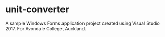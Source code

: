 # unit-converter
A sample Windows Forms application project created using Visual Studio 2017. For Avondale College, Auckland.
